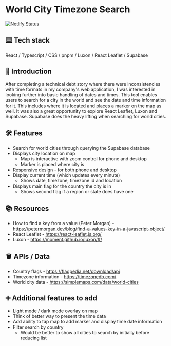 # World City Timezone Search
[![Netlify Status](https://api.netlify.com/api/v1/badges/e4773565-55c5-4bbb-b02a-beadf6be9d63/deploy-status)](https://app.netlify.com/projects/kareenapatel-worldcitytimezonesearch/deploys)

## ⌨️ Tech stack
React / Typescript / CSS / pnpm / Luxon / React Leaflet / Supabase

## 🍼 Introduction
After completing a technical debt story where there were inconsistencies with time formats in my company's web application, I was interested in looking further into basic handling of dates and times. This tool enables users to search for a city in the world and see the date and time information for it. This includes where it is located and places a marker on the map as well. It was also a great opportunity to explore React Leaflet, Luxon and Supabase. Supabase does the heavy lifting when searching for world cities.

## 🛠️ Features
- Search for world cities through querying the Supabase database
- Displays city location on map
    - Map is interactive with zoom control for phone and desktop
    - Marker is placed where city is
- Responsive design - for both phone and desktop
- Display current time (which updates every minute)
    - Shows date, timezone, timezone id and location
- Displays main flag for the country the city is in
    - Shows second flag if a region or state does have one

## 📚 Resources
- How to find a key from a value (Peter Morgan) - https://petermorgan.dev/blog/find-a-values-key-in-a-javascript-object/
- React Leaflet - https://react-leaflet.js.org/
- Luxon - https://moment.github.io/luxon/#/

## 🪣 APIs / Data
- Country flags - https://flagpedia.net/download/api
- Timezone information - https://timezonedb.com/
- World city data - https://simplemaps.com/data/world-cities

## ➕ Additional features to add
- Light mode / dark mode overlay on map
- Think of better way to present the time data
- Add ability to tap map to add marker and display time date information
- Filter search by country 
    - Would be better to show all cities to search by initially before reducing list

